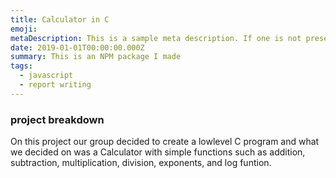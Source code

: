 ```yaml
---
title: Calculator in C
emoji: 
metaDescription: This is a sample meta description. If one is not present in your page/project's front matter, the default metadata.desciption will be used instead.
date: 2019-01-01T00:00:00.000Z
summary: This is an NPM package I made
tags:
  - javascript
  - report writing
---
```


### project breakdown

On this project our group decided to create a lowlevel C program and what we decided on was a Calculator with simple functions such as addition, subtraction, multiplication, division, exponents, and log funtion.


